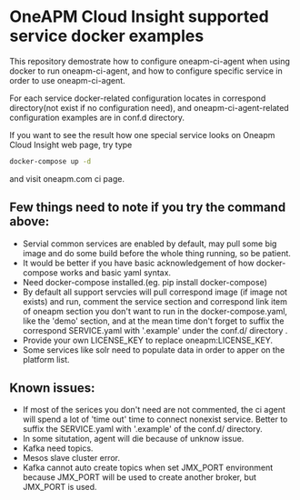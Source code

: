 # OneAPM Cloud Insight supported service docker examples
This repository demostrate how to configure oneapm-ci-agent when using docker to run oneapm-ci-agent, and how to configure specific service in order to use oneapm-ci-agent.

For each service docker-related configuration locates in correspond directory(not exist if no configuration need), and oneapm-ci-agent-related configuration examples are in conf.d directory.

If you want to see the result how one special service looks on Oneapm Cloud Insight web page, try type
```sh
docker-compose up -d
```
and visit oneapm.com ci page.


## Few things need to note if you try the command above:
* Servial common services are enabled by default, may pull some big image and do some build before the whole thing running, so be patient.
* It would be better if you have basic acknowledgement of how docker-compose works and basic yaml syntax.
* Need docker-compose installed.(eg. pip install docker-compose)
* By default all support servcies will pull correspond image (if image not exists) and run, comment the service section and correspond link item of oneapm section you don't want to run in the docker-compose.yaml, like the 'demo' section, and at the mean time don't forget to suffix the correspond SERVICE.yaml with '.example' under the conf.d/ directory .
* Provide your own LICENSE_KEY to replace oneapm:LICENSE_KEY.
* Some services like solr need to populate data in order to apper on the platform list.

## Known issues:
* If most of the serices you don't need are not commented, the ci agent will spend a lot of 'time out' time to connect nonexist service. Better to suffix the SERVICE.yaml with '.example' of the conf.d/ directory.
* In some situtation, agent will die because of unknow issue.
* Kafka need topics.
* Mesos slave cluster error.
* Kafka cannot auto create topics when set JMX_PORT environment because JMX_PORT will be used to create another broker,  but JMX_PORT is used.
